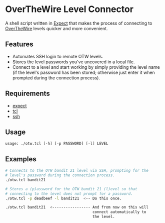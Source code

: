 # OverTheWire Level Connector

A shell script written in [Expect](https://www.tcl.tk/software/tcltk/ "Expect") that makes the process of connecting
to [OverTheWire](https://overthewire.org/wargames/ "OTW") levels quicker and more convenient.

## Features

- Automates SSH login to remote OTW levels.
- Stores the level passwords you've uncovered in a local file.
- Connect to a level and start working by simply providing the level
  name (if the level's password has been stored; otherwise just enter it
  when prompted during the connection process).

## Requirements

- [expect](https://core.tcl-lang.org/expect/home "Expect")
- [tcl](https://www.tcl.tk/software/tcltk/ "Tcl")
- [ssh](https://www.openssh.com/ "SSH")

## Usage

```
usage: ./otw.tcl [-h] [-p PASSWORD] [-l] LEVEL
```

## Examples

```bash
# Connects to the OTW bandit 21 level via SSH, prompting for the
# level's password during the connection process.
./otw.tcl bandit21

# Stores a (p)assword for the OTW bandit 21 (l)evel so that
# connecting to the level does not prompt for a password.
./otw.tcl -p deadbeef -l bandit21  <-- Do this once.

./otw.tcl bandit21  <----------------- And from now on this will
                                       connect automatically to
                                       the level.
```
